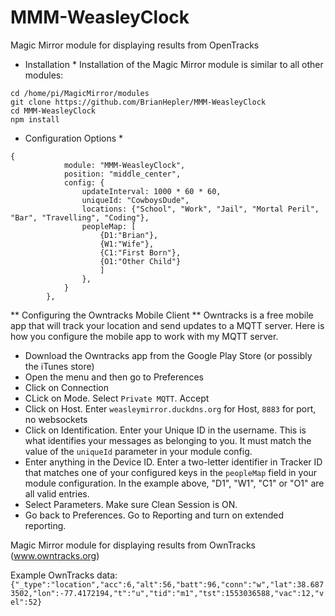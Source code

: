 # MMM-WeasleyClock
Magic Mirror module for displaying results from OpenTracks

* Installation *
Installation of the Magic Mirror module is similar to all other modules:
```
cd /home/pi/MagicMirror/modules
git clone https://github.com/BrianHepler/MMM-WeasleyClock
cd MMM-WeasleyClock
npm install
```


* Configuration Options * 
```
{
			module: "MMM-WeasleyClock",
			position: "middle_center",
			config: {
				updateInterval: 1000 * 60 * 60,
				uniqueId: "CowboysDude",
				locations: {"School", "Work", "Jail", "Mortal Peril", "Bar", "Travelling", "Coding"},
				peopleMap: [
					{D1:"Brian"},
					{W1:"Wife"}, 
					{C1:"First Born"}, 
					{O1:"Other Child"}
					]
				},
			}
		},
```

** Configuring the Owntracks Mobile Client **
Owntracks is a free mobile app that will track your location and send updates to a MQTT server. Here is how you configure the mobile app to work with my MQTT server.

* Download the Owntracks app from the Google Play Store (or possibly the iTunes store)
* Open the menu and then go to Preferences
* Click on Connection
* CLick on Mode. Select `Private MQTT`. Accept
* Click on Host. Enter `weasleymirror.duckdns.org` for Host, `8883` for port, no websockets
* Click on Identification. Enter your Unique ID in the username. This is what identifies your messages as belonging to you. It must match the value of the `uniqueId` parameter in your module config.
* Enter anything in the Device ID. Enter a two-letter identifier in Tracker ID that matches one of your configured keys in the `peopleMap` field in your module configuration. In the example above, "D1", "W1", "C1" or "O1" are all valid entries.
* Select Parameters. Make sure Clean Session is ON.
* Go back to Preferences. Go to Reporting and turn on extended reporting.


Magic Mirror module for displaying results from OwnTracks (www.owntracks.org)

Example OwnTracks data: `{"_type":"location","acc":6,"alt":56,"batt":96,"conn":"w","lat":38.6873502,"lon":-77.4172194,"t":"u","tid":"m1","tst":1553036588,"vac":12,"vel":52}`
